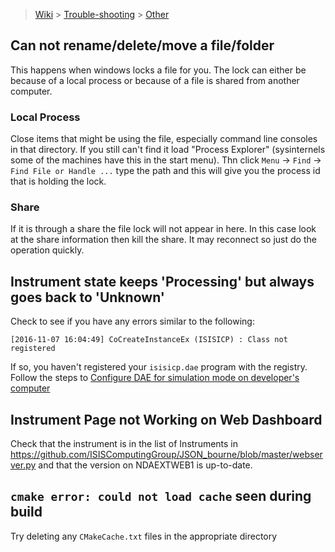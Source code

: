 > [Wiki](Home) > [Trouble-shooting](trouble-shooting-pages) > [Other](Other-Troubleshooting)

## Can not rename/delete/move a file/folder

This happens when windows locks a file for you. The lock can either be because of a local process or because of a file is shared from another computer. 
### Local Process
Close items that might be using the file, especially command line consoles in that directory. If you still can't find it load "Process Explorer" (sysinternels some of the machines have this in the start menu). Thn click `Menu` -> `Find` -> `Find File or Handle ...` type the path and this will give you the process id that is holding the lock. 

### Share
If it is through a share the file lock will not appear in here. In this case look at the share information <update where that is here> then kill the share. It may reconnect so just do the operation quickly.

## Instrument state keeps 'Processing' but always goes back to 'Unknown'

Check to see if you have any errors similar to the following:

```
[2016-11-07 16:04:49] CoCreateInstanceEx (ISISICP) : Class not registered
```

If so, you haven't registered your `isisicp.dae` program with the registry. Follow the steps to [Configure DAE for simulation mode on developer's computer](https://github.com/ISISComputingGroup/ibex_developers_manual/wiki/First-time-installing-and-building-(Windows)#configure-dae-for-simulation-mode-on-developers-computer)

## Instrument Page not Working on Web Dashboard

Check that the instrument is in the list of Instruments in https://github.com/ISISComputingGroup/JSON_bourne/blob/master/webserver.py and that the version on NDAEXTWEB1 is up-to-date.

## `cmake error: could not load cache` seen during build

Try deleting any `CMakeCache.txt` files in the appropriate directory